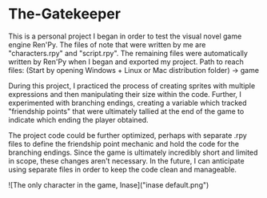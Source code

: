 # The-Gatekeeper

This is a personal project I began in order to test the visual novel game engine Ren'Py. 
The files of note that were written by me are "characters.rpy" and "script.rpy". The remaining files were automatically written by Ren'Py when I began and exported my project.
Path to reach files: (Start by opening Windows + Linux or Mac distribution folder) -> game

During this project, I practiced the process of creating sprites with multiple expressions and then manipulating their size within the code. Further, I experimented with branching endings, creating a variable which tracked "friendship points" that were ultimately tallied at the end of the game to indicate which ending the player obtained. 

The project code could be further optimized, perhaps with separate .rpy files to define the friendship point mechanic and hold the code for the branching endings. Since the game is ultimately incredibly short and limited in scope, these changes aren't necessary. In the future, I can anticipate using separate files in order to keep the code clean and manageable. 

![The only character in the game, Inase]("inase default.png")
